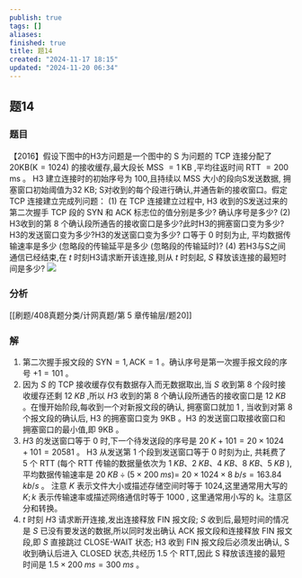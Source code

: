 ```yaml
---
publish: true
tags: []
aliases: 
finished: true
title: 题14
created: "2024-11-17 18:15"
updated: "2024-11-20 06:34"
---
```

## 题14
### 题目
【2016】假设下图中的H3方问题是一个图中的 $\mathrm{S}$ 为问题的 $\mathrm{{TCP}}$ 连接分配了 ${20}\mathrm{{KB}}( {\mathrm{K} = {1024}})$ 的接收缓存,最大段长 MSS $= 1\mathrm{\;{KB}}$ ,平均往返时间 RTT $= {200}\mathrm{\;{ms}}$ 。 H3 建立连接时的初始序号为 100,且持续以 MSS 大小的段向S发送数据, 拥塞窗口初始阈值为32 KB; S对收到的每个段进行确认,并通告新的接收窗口。假定 TCP 连接建立完成列问题：
(1) 在 TCP 连接建立过程中, H3 收到的S发送过来的第二次握手 TCP 段的 SYN 和 ACK 标志位的值分别是多少? 确认序号是多少?
(2) H3收到的第 8 个确认段所通告的接收窗口是多少?此时H3的拥塞窗口变为多少?H3的发送窗口变为多少?H3的发送窗口变为多少? 口等于 0 时刻为止, 平均数据传输速率是多少 (忽略段的传输延平是多少 (忽略段的传输延时)?
(4) 若H3与S之间通信已经结束,在 $t$ 时刻H3请求断开该连接,则从 $t$ 时刻起, $S$ 释放该连接的最短时间是多少?
![](https://img.hwenyi.tech/202411191259724.webp)
### 分析
[[刷题/408真题分类/计网真题/第 5 章传输层/题20]]
### 解
1. 第二次握手报文段的 $\mathrm {{SYN}} = 1,\mathrm {{ACK}} = 1$ 。确认序号是第一次握手报文段的序号 $+ 1 = {101}$ 。
2. 因为 $S$ 的 TCP 接收缓存仅有数据存入而无数据取出,当 $S$ 收到第 8 个段时接收缓存还剩 ${12}\;{KB}$ ,所以 $H3$ 收到的第 8 个确认段所通告的接收窗口是 ${12}\;{KB}$ 。在慢开始阶段,每收到一个对新报文段的确认, 拥塞窗口就加 1 , 当收到对第 8 个报文段的确认后, H3 的拥塞窗口变为 $9\mathrm {{KB}}$ 。H3 的发送窗口取接收窗口和拥塞窗口的最小值,即 $9\mathrm {{KB}}$ 。
3. $H3$ 的发送窗口等于 0 时,下一个待发送段的序号是 ${20}\;K + {101} = {20} \times  {1024} + {101} = {20581}$ 。 H3 从发送第 1 个段到发送窗口等于 0 时刻为止, 共耗费了 5 个 RTT (每个 RTT 传输的数据量依次为 $1\;{KB}、2\;{KB}、4\;{KB}、8\;{KB}、5\;{KB}$ ),平均数据传输速率是 ${20}\;{KB} \div  ( {5 \times  {200}\;{ms}})  =$ ${20} \times  {1024} \times  8\;b/s = {163.84}\;{kb}/s$ 。
注意
$K$ 表示文件大小或描述存储空间时等于 1024,这里通常用大写的 $K;k$ 表示传输速率或描述网络通信时等于 1000 , 这里通常用小写的 k。注意区分和转换。
4. $t$ 时刻 $H3$ 请求断开连接,发出连接释放 $\mathrm {{FIN}}$ 报文段; $S$ 收到后,最短时间的情况是 $S$ 已没有要发送的数据,所以同时发出确认 ACK 报文段和连接释放 FIN 报文段,即 $S$ 直接跳过 CLOSE-WAIT 状态; H3 收到 FIN 报文段后必须发出确认, S 收到确认后进入 CLOSED 状态,共经历 1.5 个 RTT,因此 S 释放该连接的最短时间是 ${1.5} \times  {200}\;{ms} = {300}\;{ms}$ 。